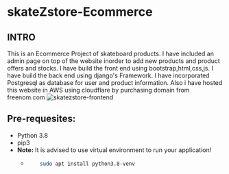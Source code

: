 # skateZstore-Ecommerce
## INTRO
This is an Ecommerce Project of skateboard products.
I have included an admin page on top of the website inorder to add new products and product offers and stocks.
I have build the front end using bootstrap,html,css,js.
I have build the back end using django's Framework.
I have incorporated Postgresql as database for user and product information.
Also i have hosted this website in AWS using cloudflare by purchasing domain from freenom.com
![skatezstore-frontend](https://drive.google.com/file/d/1cBQ9BOSOEbpPj5t_tao-3bM3d1D1sxpe/view?usp=drive_link)
## Pre-requesites:
- Python 3.8
- pip3
- **Note:** It is advised to use virtual environment to run your application!
  - ```bash
        sudo apt install python3.8-venv
    ```
